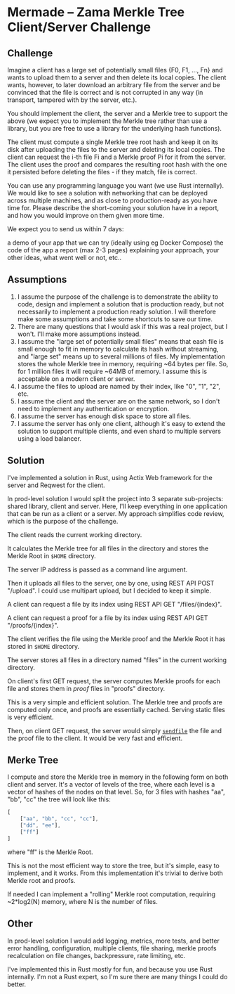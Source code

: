 # Mermade – Zama Merkle Tree Client/Server Challenge

## Challenge

Imagine a client has a large set of potentially small files {F0, F1, …, Fn} and wants to upload them to a server and then delete its local copies. The client wants, however, to later download an arbitrary file from the server and be convinced that the file is correct and is not corrupted in any way (in transport, tampered with by the server, etc.).

You should implement the client, the server and a Merkle tree to support the above (we expect you to implement the Merkle tree rather than use a library, but you are free to use a library for the underlying hash functions).

The client must compute a single Merkle tree root hash and keep it on its disk after uploading the files to the server and deleting its local copies. The client can request the i-th file Fi and a Merkle proof Pi for it from the server. The client uses the proof and compares the resulting root hash with the one it persisted before deleting the files - if they match, file is correct.

You can use any programming language you want (we use Rust internally). We would like to see a solution with networking that can be deployed across multiple machines, and as close to production-ready as you have time for. Please describe the short-coming your solution have in a report, and how you would improve on them given more time.

We expect you to send us within 7 days:

a demo of your app that we can try (ideally using eg Docker Compose)
the code of the app
a report (max 2-3 pages) explaining your approach, your other ideas, what went well or not, etc..

## Assumptions

1. I assume the purpose of the challenge is to demonstrate the ability to code, design and implement a solution that is production ready, but not necessarily to implement a production ready solution. I will therefore make some assumptions and take some shortcuts to save our time.
1. There are many questions that I would ask if this was a real project, but I won't. I'll make more assumptions instead.
1. I assume the "large set of potentially small files" means that eash file is small enough to fit in memory to calculate its hash without streaming, and "large set" means up to several millions of files. My implementation stores the whole Merkle tree in memory, requiring ~64 bytes per file. So, for 1 million files it will require ~64MB of memory. I assume this is acceptable on a modern client or server.
1. I assume the files to upload are named by their index, like "0", "1", "2", etc.
1. I assume the client and the server are on the same network, so I don't need to implement any authentication or encryption.
1. I assume the server has enough disk space to store all files.
1. I assume the server has only one client, although it's easy to extend the solution to support multiple clients, and even shard to multiple servers using a load balancer.

## Solution

I've implemented a solution in Rust, using Actix Web framework for the server and Reqwest for the client.

In prod-level solution I would split the project into 3 separate sub-projects: shared library, client and server.
Here, I'll keep everything in one application that can be run as a client or a server.
My approach simplifies code review, which is the purpose of the challenge.

The client reads the current working directory.

It calculates the Merkle tree for all files in the directory and stores the Merkle Root in `$HOME` directory.

The server IP address is passed as a command line argument.

Then it uploads all files to the server, one by one, using REST API POST "/upload". I could use multipart upload, but I decided to keep it simple.

A client can request a file by its index using REST API GET "/files/{index}".

A client can request a proof for a file by its index using REST API GET "/proofs/{index}".

The client verifies the file using the Merkle proof and the Merkle Root it has stored in `$HOME` directory.

The server stores all files in a directory named "files" in the current working directory.

On client's first GET request, the server computes Merkle proofs for each file and stores them in _proof_ files in "proofs" directory.

This is a very simple and efficient solution. The Merkle tree and proofs are computed only once, and proofs are essentially cached. Serving static files is very efficient.

Then, on client GET request, the server would simply [`sendfile`](https://linuxgazette.net/issue91/tranter.html) the file and the proof file to the client. It would be very fast and efficient.

## Merke Tree

I compute and store the Merkle tree in memory in the following form on both client and server. It's a vector of levels of the tree, where each level is a vector of hashes of the nodes on that level.
So, for 3 files with hashes "aa", "bb", "cc" the tree will look like this:

```javascript
[
    ["aa", "bb", "cc", "cc"],
    ["dd", "ee"],
    ["ff"]
]
```

where "ff" is the Merkle Root.

This is not the most efficient way to store the tree, but it's  simple, easy to implement, and it works. From this implementation it's trivial to derive both Merkle root and proofs.

If needed I can implement a "rolling" Merkle root computation, requiring ~2*log2(N) memory, where N is the number of files.

## Other

In prod-level solution I would add logging, metrics, more tests, and better error handling, configuration, multiple clients, file sharing, merkle proofs recalculation on file changes, backpressure, rate limiting, etc.

I've implemented this in Rust mostly for fun, and because you use Rust internally.
I'm not a Rust expert, so I'm sure there are many things I could do better.
